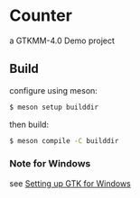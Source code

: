 # Counter

a GTKMM-4.0 Demo project

## Build

configure using meson:

```sh
$ meson setup builddir
```

then build:

```sh
$ meson compile -C builddir
```

### Note for Windows

see [Setting up GTK for Windows](https://www.gtk.org/docs/installations/windows)
